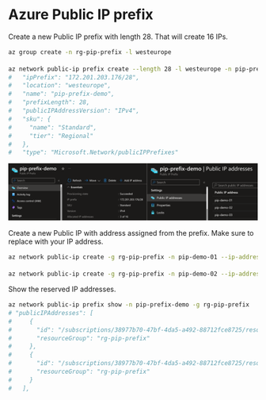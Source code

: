 # Azure Public IP prefix

Create a new Public IP prefix with length 28. That will create 16 IPs.

```sh
az group create -n rg-pip-prefix -l westeurope

az network public-ip prefix create --length 28 -l westeurope -n pip-prefix-demo -g rg-pip-prefix
#   "ipPrefix": "172.201.203.176/28",
#   "location": "westeurope",
#   "name": "pip-prefix-demo",
#   "prefixLength": 28,
#   "publicIPAddressVersion": "IPv4",
#   "sku": {
#     "name": "Standard",
#     "tier": "Regional"
#   },
#   "type": "Microsoft.Network/publicIPPrefixes"
```

![](images/pip-prefix.png)

Create a new Public IP with address assigned from the prefix. Make sure to replace with your IP address.

```sh
az network public-ip create -g rg-pip-prefix -n pip-demo-01 --ip-address 172.201.203.176 --public-ip-prefix pip-prefix-demo

az network public-ip create -g rg-pip-prefix -n pip-demo-02 --ip-address 172.201.203.177 --public-ip-prefix pip-prefix-demo
```

Show the reserved IP addresses.

```sh
az network public-ip prefix show -n pip-prefix-demo -g rg-pip-prefix
# "publicIPAddresses": [
#     {
#       "id": "/subscriptions/38977b70-47bf-4da5-a492-88712fce8725/resourceGroups/rg-pip-prefix/providers/Microsoft.Network/publicIPAddresses/pip-demo-01",
#       "resourceGroup": "rg-pip-prefix"
#     },
#     {
#       "id": "/subscriptions/38977b70-47bf-4da5-a492-88712fce8725/resourceGroups/rg-pip-prefix/providers/Microsoft.Network/publicIPAddresses/pip-demo-02",
#       "resourceGroup": "rg-pip-prefix"
#     }
#   ],
```